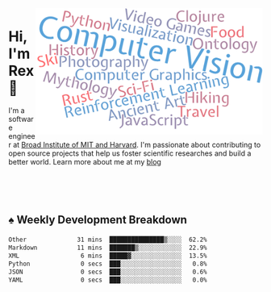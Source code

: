 <img src="https://raw.githubusercontent.com/rexwangcc/rexwangcc/master/myself.png" alt="Rex!" width="450" height="250" align="right">

# Hi, I'm Rex 👋

I'm a software engineer at [Broad Institute of MIT and Harvard](https://www.broadinstitute.org/). I'm passionate about contributing to open source projects that help us foster scientific researches and build a better world. Learn more about me at my [blog](https://rexwang.cc)

<br>
<br>
<br>

<table>
<tr valign="top" width="50%">
<!-- <td > -->

## ♠ Weekly Development Breakdown

<!-- code_time starts -->

```text
Other              31 mins  ███████████████▒░░░░  62.2%
Markdown           11 mins  ███████▒░░░░░░░░░░░░  22.9%
XML                 6 mins  █████▓░░░░░░░░░░░░░░  13.5%
Python              0 secs  ███░░░░░░░░░░░░░░░░░   0.8%
JSON                0 secs  ███░░░░░░░░░░░░░░░░░   0.6%
YAML                0 secs  ███░░░░░░░░░░░░░░░░░   0.0%
```

<!-- code_time ends -->

<!-- Placeholder for my Game statuses -->

<!-- <td valign="top" width="50%">

#### ♦ My Personal Progress

</td> -->

</tr>
</table>
